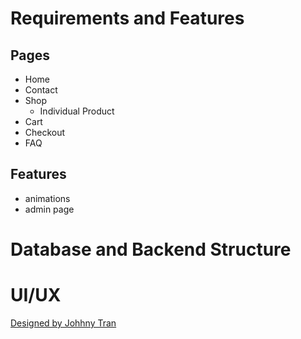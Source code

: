 # Requirements and Features
## Pages
- Home
- Contact
- Shop
  - Individual Product
- Cart
- Checkout
- FAQ
## Features
- animations
- admin page

# Database and Backend Structure

# UI/UX
[Designed by Johhny Tran](https://www.figma.com/design/HrPCoDmaFW77TXlTTKSnCN/Fatima-(Copy-Troy)?node-id=0-1&node-type=canvas&t=EJoB4iTItgKAckQ1-0)
